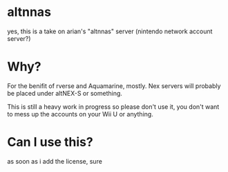 # altnnas
yes, this is a take on arian's "altnnas" server (nintendo network account server?)
# Why?
For the benifit of rverse and Aquamarine, mostly.
Nex servers will probably be placed under altNEX-S or something.

This is still a heavy work in progress so please don't use it, you don't want to mess up the accounts on your Wii U or anything.
# Can I use this?
as soon as i add the license, sure
